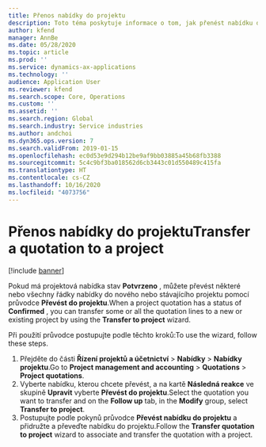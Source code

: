 ```yaml
---
title: Přenos nabídky do projektu
description: Toto téma poskytuje informace o tom, jak přenést nabídku do nového nebo stávajícího projektu.
author: kfend
manager: AnnBe
ms.date: 05/28/2020
ms.topic: article
ms.prod: ''
ms.service: dynamics-ax-applications
ms.technology: ''
audience: Application User
ms.reviewer: kfend
ms.search.scope: Core, Operations
ms.custom: ''
ms.assetid: ''
ms.search.region: Global
ms.search.industry: Service industries
ms.author: andchoi
ms.dyn365.ops.version: 7
ms.search.validFrom: 2019-01-15
ms.openlocfilehash: ec0d53e9d294b12be9af9bb03885a45b68fb3388
ms.sourcegitcommit: 5c4c9bf3ba018562d6cb3443c01d550489c415fa
ms.translationtype: HT
ms.contentlocale: cs-CZ
ms.lasthandoff: 10/16/2020
ms.locfileid: "4073756"
---
```

# <a name="transfer-a-quotation-to-a-project"></a><span data-ttu-id="e3cd8-103">Přenos nabídky do projektu</span><span class="sxs-lookup"><span data-stu-id="e3cd8-103">Transfer a quotation to a project</span></span>

[!include [banner](../includes/banner.md)]

<span data-ttu-id="e3cd8-104">Pokud má projektová nabídka stav **Potvrzeno** , můžete převést některé nebo všechny řádky nabídky do nového nebo stávajícího projektu pomocí průvodce **Převést do projektu**.</span><span class="sxs-lookup"><span data-stu-id="e3cd8-104">When a project quotation has a status of **Confirmed** , you can transfer some or all the quotation lines to a new or existing project by using the **Transfer to project** wizard.</span></span> 

<span data-ttu-id="e3cd8-105">Při použití průvodce postupujte podle těchto kroků:</span><span class="sxs-lookup"><span data-stu-id="e3cd8-105">To use the wizard, follow these steps.</span></span>

1. <span data-ttu-id="e3cd8-106">Přejděte do části **Řízení projektů a účetnictví** > **Nabídky** > **Nabídky projektu**.</span><span class="sxs-lookup"><span data-stu-id="e3cd8-106">Go to **Project management and accounting** > **Quotations** > **Project quotations**.</span></span>
2. <span data-ttu-id="e3cd8-107">Vyberte nabídku, kterou chcete převést, a na kartě **Následná reakce** ve skupině **Upravit** vyberte **Převést do projektu**.</span><span class="sxs-lookup"><span data-stu-id="e3cd8-107">Select the quotation you want to transfer and on the **Follow up** tab, in the **Modify** group, select **Transfer to project**.</span></span>
3. <span data-ttu-id="e3cd8-108">Postupujte podle pokynů průvodce **Převést nabídku do projektu** a přidružte a převeďte nabídku do projektu.</span><span class="sxs-lookup"><span data-stu-id="e3cd8-108">Follow the **Transfer quotation to project** wizard to associate and transfer the quotation with a project.</span></span>
